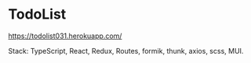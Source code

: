 # TodoList

https://todolist031.herokuapp.com/

Stack: TypeScript, React, Redux, Routes, formik, thunk, axios, scss, MUI.

